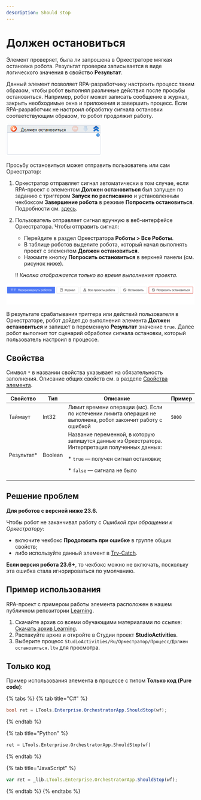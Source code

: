 ```yaml
---
description: Should stop
---
```


# Должен остановиться

Элемент проверяет, была ли запрошена в Оркестраторе мягкая остановка робота. Результат проверки записывается в виде логического значения в свойство **Результат**. 

Данный элемент позволяет RPA-разработчику настроить процесс таким образом, чтобы робот выполнял различные действия после просьбы остановиться. Например, робот может записать сообщение в журнал, закрыть необходимые окна и приложения и завершить процесс. Если RPA-разработчик не настроил обработку сигнала остановки соответствующим образом, то робот продолжит работу. 


![](<../../../../.gitbook/assets/image (282).png>)

Просьбу остановиться может отправить пользователь или сам Оркестратор:
1. Оркестратор отправляет сигнал автоматически в том случае, если RPA-проект с элементом **Должен остановиться** был запущен по заданию с триггером **Запуск по расписанию** и установленным чекбоксом **Завершение робота** в режиме **Попросить остановиться**. Подробности см. [здесь](https://docs.primo-rpa.ru/primo-rpa/orchestrator/orchestrator-user/tasks-overview#triggery).
2. Пользователь отправляет сигнал вручную в веб-интерфейсе Оркестратора. Чтобы отправить сигнал:
   * Перейдите в раздел Оркестратора **Роботы  > Все Роботы**.
   * В таблице роботов выделите робота, который начал выполнять проект с элементом **Должен остановиться**.
   * Нажмите кнопку **Попросить остановиться** в верхней панели (см. рисунок ниже).

   :bangbang: *Кнопка отображается только во время выполнения проекта.*

 ![](<../../../../.gitbook/assets/ask to stop-2.png>)

В результате срабатывания триггера или действий пользователя в Оркестраторе, робот дойдет до выполнения элемента **Должен остановиться** и запишет в переменную **Результат** значение `true`. Далее робот выполнит тот сценарий обработки сигнала остановки, который пользователь настроил в процессе.


## Свойства
Символ `*` в названии свойства указывает на обязательность заполнения. Описание общих свойств см. в разделе [Свойства элемента](https://docs.primo-rpa.ru/primo-rpa/primo-studio/process/elements#svoistva-elementa).

| Свойство    | Тип     | Описание                                  |  Пример         | 
| ----------- | ------- | ----------------------------------------- | --------------- | 
| Таймаут     | Int32   | Лимит времени операции (мс). Если по истечении лимита операция не выполнена, робот закончит работу с ошибкой | `5000`  |  
| Результат\* | Boolean | Название переменной, в которую запишутся данные из Оркестратора. Интерпретация полученных данных: <p> * `true` — получен сигнал остановки; </p> <p> * `false` — сигнала не было </p> |  | 


## Решение проблем
**Для роботов с версией ниже 23.6.**

Чтобы робот не заканчивал работу с *Ошибкой при обращении к Оркестратору*:
- включите чекбокс **Продолжить при ошибке** в группе общих свойств;
- либо используйте данный элемент в [Try-Catch](https://docs.primo-rpa.ru/primo-rpa/g_elements/el_basic/els_logic/el_logic_trycatch). 
 
**Если версия робота 23.6+**, то чекбокс можно не включать, поскольку эта ошибка стала игнорироваться по умолчанию.


## Пример использования

RPA-проект с примером работы элемента расположен в нашем публичном репозитории [Learning](https://github.com/PrimoRPA/Learning).

1. Скачайте архив со всеми обучающими материалами по ссылке: [Скачать архив Learning](https://github.com/PrimoRPA/Learning/archive/refs/heads/master.zip).
2. Распакуйте архив и откройте в Студии проект **StudioActivities**.
3. Выберите процесс `StudioActivities/Ru/Оркестратор/Процесс/Должен остановиться.ltw` для просмотра.

## Только код
Пример использования элемента в процессе с типом **Только код (Pure code)**:

{% tabs %}
{% tab title="C#" %}
```csharp
bool ret = LTools.Enterprise.OrchestratorApp.ShouldStop(wf);
```
{% endtab %}

{% tab title="Python" %}
```python
ret = LTools.Enterprise.OrchestratorApp.ShouldStop(wf)
```
{% endtab %}

{% tab title="JavaScript" %}
```javascript
var ret = _lib.LTools.Enterprise.OrchestratorApp.ShouldStop(wf);
```
{% endtab %}
{% endtabs %}
